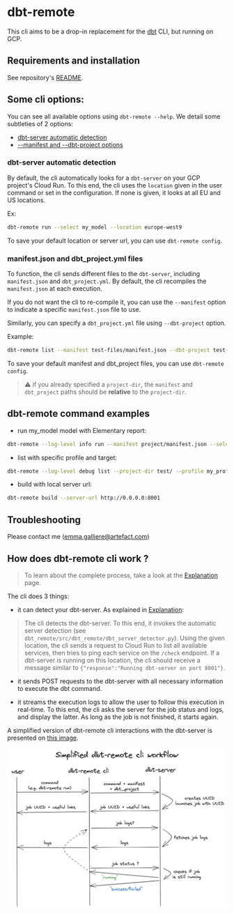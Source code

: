 # dbt-remote

This cli aims to be a drop-in replacement for the [dbt][dbt-url] CLI, but running on GCP. 

## Requirements and installation

See repository's [README][README].



## Some cli options:

You can see all available options using `dbt-remote --help`.
We detail some subtleties of 2 options:

- [dbt-server automatic detection](#dbt-server-detection)
- [--manifest and --dbt-project options](#manifest-and-dbt_project-files)

### **dbt-server automatic detection**

By default, the cli automatically looks for a `dbt-server` on your GCP project's Cloud Run. To this end, the cli uses the `location` given in the user command or set in the configuration. If none is given, it looks at all EU and US locations.

Ex: 
```sh
dbt-remote run --select my_model --location europe-west9
```
To save your default location or server url, you can use `dbt-remote config`.


### **manifest.json and dbt_project.yml files**

To function, the cli sends different files to the `dbt-server`, including `manifest.json` and `dbt_project.yml`. By default, the cli recompiles the `manifest.json` at each execution.

If you do not want the cli to re-compile it, you can use the `--manifest` option to indicate a specific `manifest.json` file to use.

Similarly, you can specify a `dbt_project.yml` file using `--dbt-project` option.

Example:
```sh
dbt-remote list --manifest test-files/manifest.json --dbt-project test-files/dbt_project.yml
```

To save your default manifest and dbt_project files, you can use `dbt-remote config`.

> :warning: if you already specified a `project-dir`, the `manifest` and `dbt_project` paths should be **relative** to the `project-dir`.



## dbt-remote command examples

- run my_model model with Elementary report: 

```sh
dbt-remote --log-level info run --manifest project/manifest.json --select my_model --dbt_project project/dbt_project.yml --extra-packages project/packages.yml --elementary
```

- list with specific profile and target: 

```sh
dbt-remote --log-level debug list --project-dir test/ --profile my_profile --target dev
```

- build with local server url: 

```sh
dbt-remote build --server-url http://0.0.0.0:8001
```

## Troubleshooting

Please contact me (emma.galliere@artefact.com)

## How does dbt-remote cli work ?

> To learn about the complete process, take a look at the [Explanation](explanation.md) page.

The cli does 3 things:

- it can detect your dbt-server. As explained in [Explanation](explanation.md):

> The cli detects the dbt-server. To this end, it invokes the automatic server detection (see `dbt_remote/src/dbt_remote/dbt_server_detector.py`). Using the given location, the cli sends a request to Cloud Run to list all available services, then tries to ping each service on the `/check` endpoint. If a dbt-server is running on this location, the cli should receive a message similar to `{"response":"Running dbt-server on port 8001"}`.

- it sends POST requests to the dbt-server with all necessary information to execute the dbt command.

- it streams the execution logs to allow the user to follow this execution in real-time. To this end, the cli asks the server for the job status and logs, and display the latter. As long as the job is not finished, it starts again.

A simplified version of dbt-remote cli interactions with the dbt-server is presented on [this image](images/dbt-remote-cli-workflow-simplified.png).

![dbt-remote-cli-workflow](images/dbt-remote-cli-workflow-simplified.png)



[//]: #

   [dbt-url]: <https://www.getdbt.com/>
   [elementary-url]: <https://www.elementary-data.com/>
   [bigquery-api]: <https://console.cloud.google.com/marketplace/product/google/bigquery.googleapis.com>

   [dbt-server-section]: dbt_server.md
   [dbt_server_detector]: ../dbt_remote/src/dbt_remote/dbt_server_detector.py

   [README]: <https://github.com/artefactory-fr/dbt-server/blob/main/README.md>
